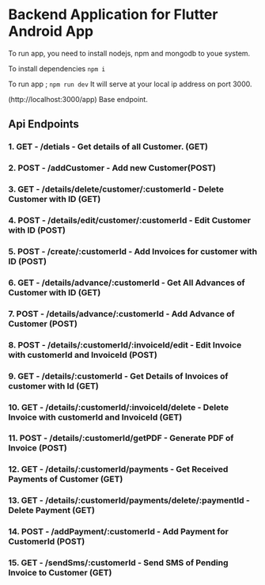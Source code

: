 # Backend Application for Flutter Android App

To run app, you need to install nodejs, npm and mongodb to youe system.

To install dependencies 
```npm i```

To run app ;
```npm run dev``` 
It will serve at your local ip address on port 3000.

(http://localhost:3000/app) Base endpoint.

## Api Endpoints
### 1. GET - /detials - Get details of all Customer. (GET)
### 2. POST - /addCustomer - Add new Customer(POST)
### 3. GET - /details/delete/customer/:customerId - Delete Customer with ID (GET)
### 4. POST - /details/edit/customer/:customerId - Edit Customer with ID (POST)
### 5. POST - /create/:customerId - Add Invoices for customer with ID (POST)
### 6. GET - /details/advance/:customerId - Get All Advances of Customer with ID (GET)
### 7. POST - /details/advance/:customerId - Add Advance of Customer (POST)
### 8. POST - /details/:customerId/:invoiceId/edit - Edit Invoice with customerId and InvoiceId (POST)
### 9. GET - /details/:customerId - Get Details of Invoices of customer with Id (GET)
### 10. GET - /details/:customerId/:invoiceId/delete - Delete Invoice with customerId and InvoiceId (GET)
### 11. POST - /details/:customerId/getPDF - Generate PDF of Invoice (POST)
### 12. GET - /details/:customerId/payments - Get Received Payments of Customer (GET)
### 13. GET - /details/:customerId/payments/delete/:paymentId -  Delete Payment (GET)
### 14. POST - /addPayment/:customerId - Add Payment for CustomerId (POST)
### 15. GET - /sendSms/:customerId -  Send SMS of Pending Invoice to Customer (GET)
